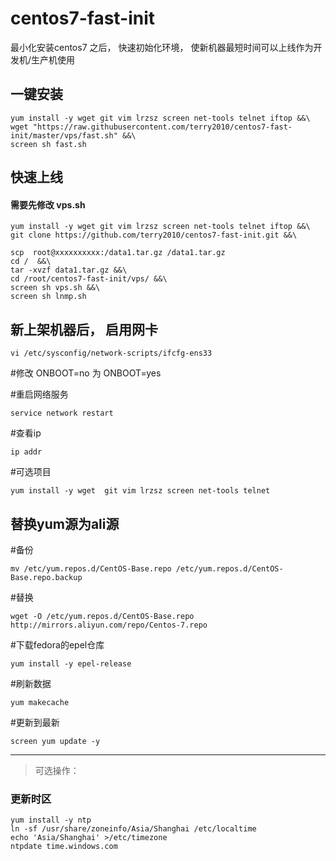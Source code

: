 # centos7-fast-init
最小化安装centos7 之后， 快速初始化环境， 使新机器最短时间可以上线作为开发机/生产机使用

## 一键安装

```
yum install -y wget git vim lrzsz screen net-tools telnet iftop &&\
wget "https://raw.githubusercontent.com/terry2010/centos7-fast-init/master/vps/fast.sh" &&\
screen sh fast.sh
```

## 快速上线
#### 需要先修改 vps.sh  
```
yum install -y wget git vim lrzsz screen net-tools telnet iftop &&\
git clone https://github.com/terry2010/centos7-fast-init.git &&\

scp  root@xxxxxxxxxx:/data1.tar.gz /data1.tar.gz
cd /  &&\
tar -xvzf data1.tar.gz &&\
cd /root/centos7-fast-init/vps/ &&\
screen sh vps.sh &&\
screen sh lnmp.sh 

```


## 新上架机器后， 启用网卡
```
vi /etc/sysconfig/network-scripts/ifcfg-ens33
```

#修改 ONBOOT=no  为 ONBOOT=yes

#重启网络服务
```
service network restart
```
#查看ip
```
ip addr
```


#可选项目
```
yum install -y wget  git vim lrzsz screen net-tools telnet
```
## 替换yum源为ali源

#备份
```
mv /etc/yum.repos.d/CentOS-Base.repo /etc/yum.repos.d/CentOS-Base.repo.backup
```
#替换
```
wget -O /etc/yum.repos.d/CentOS-Base.repo http://mirrors.aliyun.com/repo/Centos-7.repo
```
#下载fedora的epel仓库
```
yum install -y epel-release
```
#刷新数据
```
yum makecache
```
#更新到最新
```
screen yum update -y
```
------
> 可选操作：

### 更新时区
```
yum install -y ntp
ln -sf /usr/share/zoneinfo/Asia/Shanghai /etc/localtime
echo 'Asia/Shanghai' >/etc/timezone
ntpdate time.windows.com

```

